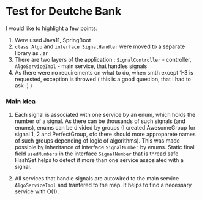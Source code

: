 # Test for Deutche Bank

I would like to highlight a few points:

1) Were used Java11, SpringBoot
2) `class Algo` and `interface SignalHandler` were moved to a separate library as .jar
3) There are two layers of the application : `SignalController` - controller, `AlgoServiceImpl` - main service, that handles  signals
4) As there were no requirements on what to do, when smth except 1-3 is requested, exception is throwed ( this is a good question, that i had to ask :) )

### Main Idea

1) Each signal is associated with one service by an enum, which holds the number of a signal. 
As there can be thousands of such signals (and enums), enums can be divided by groups (I created AwesomeGroup for signal 1, 2 and PerfectGroup,
ofc there should more approparete names of such groups depending of logic of algorithms). This was made possible by inheritance of interface `SignalNumber` by enums.
Static final field `usedNumbers` in the interface `SignalNumber` that is thread safe HashSet helps to detect if more than one service assosiated with a signal.

2) All services that handle signals are autowired to the main service `AlgoServiceImpl` and tranfered to the map. It helps to find a necessary service with O(1).

